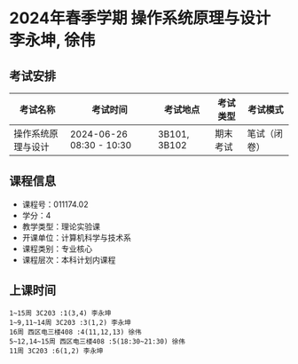 # 2024年春季学期 操作系统原理与设计 李永坤, 徐伟




## 考试安排

| 考试名称 | 考试时间 | 考试地点 | 考试类型 | 考试模式 |
| -------- | -------- | -------- | -------- | -------- |
| 操作系统原理与设计 | 2024-06-26 08:30 - 10:30 | 3B101, 3B102 | 期末考试 | 笔试（闭卷） |





## 课程信息

- 课程号：011174.02
- 学分：4
- 教学类型：理论实验课
- 开课单位：计算机科学与技术系
- 课程类别：专业核心
- 课程层次：本科计划内课程

## 上课时间

```
1~15周 3C203 :1(3,4) 李永坤
1~9,11~14周 3C203 :3(1,2) 李永坤
16周 西区电三楼408 :4(11,12,13) 徐伟
5~12,14~15周 西区电三楼408 :5(18:30~21:30) 徐伟
11周 3C203 :6(1,2) 李永坤
```

